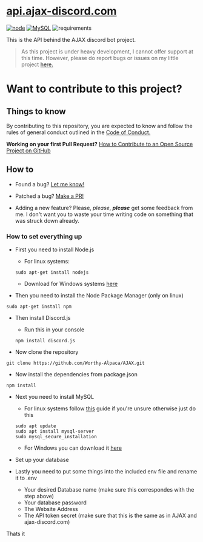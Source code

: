 # [api.ajax-discord.com](https://ajax-discord.com/)

[![node](https://img.shields.io/badge/Node.js-v.12.X-brightgreen)](https://nodejs.org)
[![MySQL](https://img.shields.io/badge/MySQL-v.8.0-9cf)](https://www.mysql.com/)
![requirements](https://img.shields.io/badge/requirements-up%20to%20date-brightgreen)

This is the API behind the AJAX discord bot project.

> As this project is under heavy development, I cannot offer support at this time.  However, please do report bugs or issues on my little project [here.](https://github.com/Worthy-Alpaca/AJAX/issues)

# Want to contribute to this project?

## Things to know

By contributing to this repository, you are expected to know and follow the rules of general conduct outlined in the [Code of Conduct.](https://github.com/Worthy-Alpaca/api.ajax-discord.com/blob/master/CODE_OF_CONDUCT.md#contributor-covenant-code-of-conduct)

**Working on your first Pull Request?** [How to Contribute to an Open Source Project on GitHub](https://egghead.io/courses/how-to-contribute-to-an-open-source-project-on-github)

## How to

* Found a bug?
  [Let me know!]()

* Patched a bug?
  [Make a PR!](https://github.com/Worthy-Alpaca/api.ajax-discord.com/compare/)

* Adding a new feature?
  Please, *please*, ***please*** get some feedback from me. I don't want you to waste your time writing code on something that was struck down already.


### How to set everything up

* First you need to install Node.js

    - For linux systems: 
    ```
    sudo apt-get install nodejs
    ```
    * Download for Windows systems [here](https://nodejs.org/en/download/)

- Then you need to install the Node Package Manager (only on linux)
```
sudo apt-get install npm
```

- Then install Discord.js

    * Run this in your console
    ```
    npm install discord.js
    ```

- Now clone the repository
```
git clone https://github.com/Worthy-Alpaca/AJAX.git
```

- Now install the dependencies from package.json
```
npm install
```

- Next you need to install MySQL 

    - For linux systems follow [this](https://www.digitalocean.com/community/tutorials/how-to-install-mysql-on-ubuntu-18-04) guide if you're unsure otherwise just do this
    ```
    sudo apt update
    sudo apt install mysql-server
    sudo mysql_secure_installation
    ```
    - For Windows you can download it [here](https://dev.mysql.com/downloads/windows/installer/8.0.html)

- Set up your database

- Lastly you need to put some things into the included env file and rename it to .env
    - Your desired Database name (make sure this correspondes with the step above)
    - Your database password
    - The Website Address
    - The API token secret (make sure that this is the same as in AJAX and ajax-discord.com)

Thats it